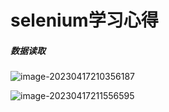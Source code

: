 # selenium学习心得

##### 数据读取

![image-20230417210356187](C:\Users\JW\AppData\Roaming\Typora\typora-user-images\image-20230417210356187.png)

![image-20230417211556595](C:\Users\JW\AppData\Roaming\Typora\typora-user-images\image-20230417211556595.png)